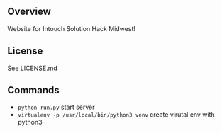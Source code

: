 ## Overview
Website for Intouch Solution Hack Midwest!


## License
See LICENSE.md


## Commands
* `python run.py` start server
* `virtualenv -p /usr/local/bin/python3 venv` create virutal env with python3